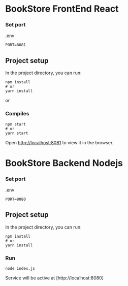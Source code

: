 # BookStore FrontEnd React


### Set port
.env
```
PORT=8081
```

## Project setup

In the project directory, you can run:

```
npm install
# or
yarn install
```

or

### Compiles

```
npm start
# or
yarn start
```

Open [http://localhost:8081](http://localhost:8081) to view it in the browser.



# BookStore Backend Nodejs


### Set port
.env
```
PORT=8080
```

## Project setup

In the project directory, you can run:

```
npm install
# or
yarn install
```


### Run 
```
node index.js
```

Service will be active at [http://localhost:8080]



